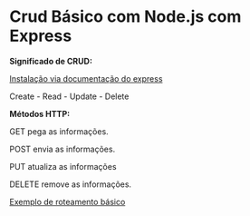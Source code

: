 # Crud Básico com Node.js com Express

**Significado de CRUD:**

[Instalação via documentação do express](https://expressjs.com/pt-br/starter/installing.html)

Create - Read - Update - Delete

**Métodos HTTP:**

GET pega as informações.

POST envia as informações.

PUT atualiza as informações

DELETE remove as informações.

[Exemplo de roteamento básico](https://expressjs.com/pt-br/starter/basic-routing.html)
